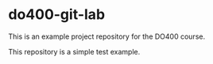 # do400-git-lab

This is an example project repository for the DO400 course.

This repository is a simple test example.

